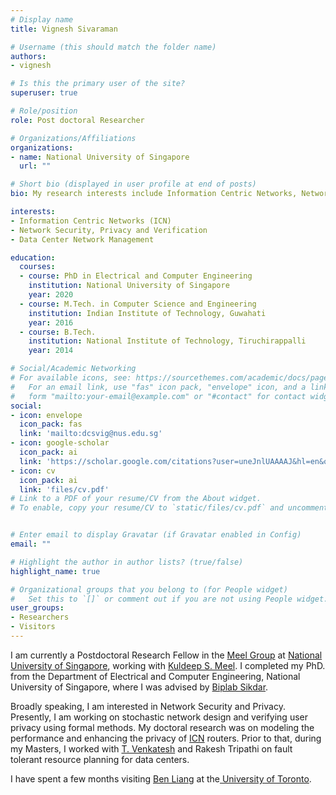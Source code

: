 ```yaml
---
# Display name
title: Vignesh Sivaraman

# Username (this should match the folder name)
authors:
- vignesh

# Is this the primary user of the site?
superuser: true

# Role/position
role: Post doctoral Researcher

# Organizations/Affiliations
organizations:
- name: National University of Singapore
  url: ""

# Short bio (displayed in user profile at end of posts)
bio: My research interests include Information Centric Networks, Network Security, Privacy and Verificaiton.

interests:
- Information Centric Networks (ICN)
- Network Security, Privacy and Verification
- Data Center Network Management

education:
  courses:
  - course: PhD in Electrical and Computer Engineering
    institution: National University of Singapore
    year: 2020
  - course: M.Tech. in Computer Science and Engineering
    institution: Indian Institute of Technology, Guwahati
    year: 2016
  - course: B.Tech.
    institution: National Institute of Technology, Tiruchirappalli
    year: 2014

# Social/Academic Networking
# For available icons, see: https://sourcethemes.com/academic/docs/page-builder/#icons
#   For an email link, use "fas" icon pack, "envelope" icon, and a link in the
#   form "mailto:your-email@example.com" or "#contact" for contact widget.
social:
- icon: envelope
  icon_pack: fas
  link: 'mailto:dcsvig@nus.edu.sg'
- icon: google-scholar
  icon_pack: ai
  link: 'https://scholar.google.com/citations?user=uneJnlUAAAAJ&hl=en&oi=ao'
- icon: cv
  icon_pack: ai
  link: 'files/cv.pdf'
# Link to a PDF of your resume/CV from the About widget.
# To enable, copy your resume/CV to `static/files/cv.pdf` and uncomment the lines below.


# Enter email to display Gravatar (if Gravatar enabled in Config)
email: ""

# Highlight the author in author lists? (true/false)
highlight_name: true

# Organizational groups that you belong to (for People widget)
#   Set this to `[]` or comment out if you are not using People widget.
user_groups:
- Researchers
- Visitors
---
```

I am currently a Postdoctoral Research Fellow in the [Meel Group](https://meelgroup.github.io/) at [National University of Singapore](http://nus.edu.sg/), working with [Kuldeep S. Meel](https://www.comp.nus.edu.sg/~meel/).
I completed my PhD. from the Department of Electrical and Computer Engineering, National University of Singapore, where I was advised by [Biplab Sikdar](https://www.ece.nus.edu.sg/stfpage/bsikdar/).

Broadly speaking, I am interested in Network Security and Privacy. 
Presently, I am working on stochastic network design and verifying user privacy using formal methods.
My doctoral research was on modeling the performance and enhancing the privacy of [ICN](https://en.wikipedia.org/wiki/Information-centric_networking) routers.
Prior to that, during my Masters, I worked with [T. Venkatesh](https://www.iitg.ac.in/t.venkat/production/index.html) and Rakesh Tripathi on fault tolerant resource planning for data centers.

I have spent a few months visiting [Ben Liang](https://www.comm.utoronto.ca/~liang/) at the[ University of Toronto](https://www.utoronto.ca/).
